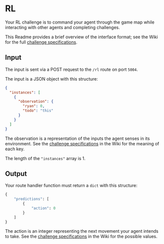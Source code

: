 # RL

Your RL challenge is to command your agent through the game map while interacting with other agents and completing challenges.

This Readme provides a brief overview of the interface format; see the Wiki for the full [challenge specifications](https://github.com/til-ai/til-25/wiki/Challenge-specifications).

## Input

The input is sent via a POST request to the `/rl` route on port `5004`.

The input is a JSON object with this structure:

<!-- TODO: update this and delete this comment. -->

```JSON
{
  "instances": [
    {
      "observation": {
        "ryan": 0,
        "todo": "this"
      }
    }
  ]
}
```

The observation is a representation of the inputs the agent senses in its environment. See the [challenge specifications](https://github.com/til-ai/til-25/wiki/Challenge-specifications) in the Wiki for the meaning of each key.

The length of the `"instances"` array is 1.

## Output

Your route handler function must return a `dict` with this structure:

```Python
{
    "predictions": [
        {
            "action": 0
        }
    ]
}
```

The action is an integer representing the next movement your agent intends to take. See the [challenge specifications](https://github.com/til-ai/til-25/wiki/Challenge-specifications) in the Wiki for the possible values.
